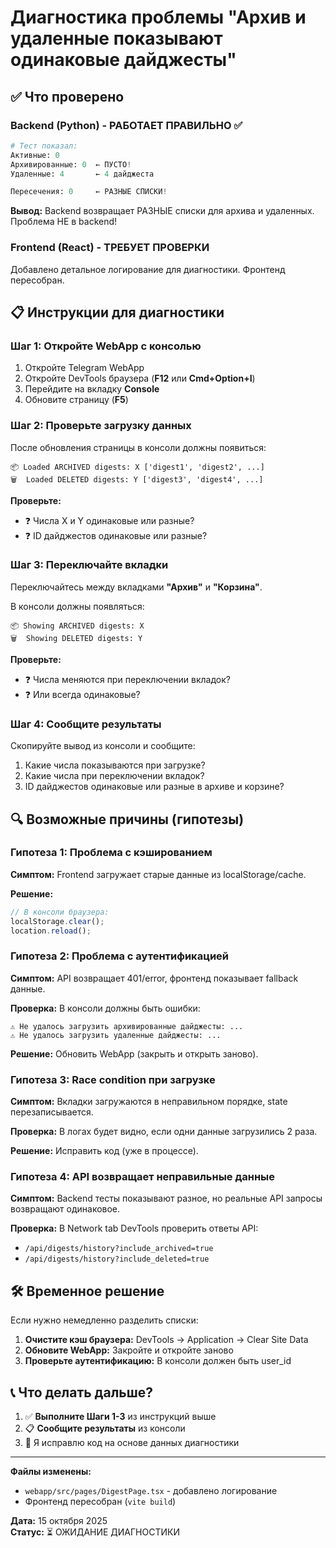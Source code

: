 # Диагностика проблемы "Архив и удаленные показывают одинаковые дайджесты"

## ✅ Что проверено

### Backend (Python) - РАБОТАЕТ ПРАВИЛЬНО ✅

```python
# Тест показал:
Активные: 0
Архивированные: 0  ← ПУСТО!
Удаленные: 4       ← 4 дайджеста

Пересечения: 0     ← РАЗНЫЕ СПИСКИ!
```

**Вывод:** Backend возвращает РАЗНЫЕ списки для архива и удаленных. Проблема НЕ в backend!

### Frontend (React) - ТРЕБУЕТ ПРОВЕРКИ

Добавлено детальное логирование для диагностики. Фронтенд пересобран.

## 📋 Инструкции для диагностики

### Шаг 1: Откройте WebApp с консолью

1. Откройте Telegram WebApp
2. Откройте DevTools браузера (**F12** или **Cmd+Option+I**)
3. Перейдите на вкладку **Console**
4. Обновите страницу (**F5**)

### Шаг 2: Проверьте загрузку данных

После обновления страницы в консоли должны появиться:

```
📦 Loaded ARCHIVED digests: X ['digest1', 'digest2', ...]
🗑️  Loaded DELETED digests: Y ['digest3', 'digest4', ...]
```

**Проверьте:**
- ❓ Числа X и Y одинаковые или разные?
- ❓ ID дайджестов одинаковые или разные?

### Шаг 3: Переключайте вкладки

Переключайтесь между вкладками **"Архив"** и **"Корзина"**.

В консоли должны появляться:

```
📦 Showing ARCHIVED digests: X
🗑️  Showing DELETED digests: Y
```

**Проверьте:**
- ❓ Числа меняются при переключении вкладок?
- ❓ Или всегда одинаковые?

### Шаг 4: Сообщите результаты

Скопируйте вывод из консоли и сообщите:

1. Какие числа показываются при загрузке?
2. Какие числа при переключении вкладок?
3. ID дайджестов одинаковые или разные в архиве и корзине?

## 🔍 Возможные причины (гипотезы)

### Гипотеза 1: Проблема с кэшированием

**Симптом:** Frontend загружает старые данные из localStorage/cache.

**Решение:**
```javascript
// В консоли браузера:
localStorage.clear();
location.reload();
```

### Гипотеза 2: Проблема с аутентификацией

**Симптом:** API возвращает 401/error, фронтенд показывает fallback данные.

**Проверка:** В консоли должны быть ошибки:
```
⚠️ Не удалось загрузить архивированные дайджесты: ...
⚠️ Не удалось загрузить удаленные дайджесты: ...
```

**Решение:** Обновить WebApp (закрыть и открыть заново).

### Гипотеза 3: Race condition при загрузке

**Симптом:** Вкладки загружаются в неправильном порядке, state перезаписывается.

**Проверка:** В логах будет видно, если одни данные загрузились 2 раза.

**Решение:** Исправить код (уже в процессе).

### Гипотеза 4: API возвращает неправильные данные

**Симптом:** Backend тесты показывают разное, но реальные API запросы возвращают одинаковое.

**Проверка:** В Network tab DevTools проверить ответы API:
- `/api/digests/history?include_archived=true`
- `/api/digests/history?include_deleted=true`

## 🛠️ Временное решение

Если нужно немедленно разделить списки:

1. **Очистите кэш браузера:** DevTools → Application → Clear Site Data
2. **Обновите WebApp:** Закройте и откройте заново
3. **Проверьте аутентификацию:** В консоли должен быть user_id

## 📞 Что делать дальше?

1. ✅ **Выполните Шаги 1-3** из инструкций выше
2. 📋 **Сообщите результаты** из консоли
3. 🔧 Я исправлю код на основе данных диагностики

---

**Файлы изменены:**
- `webapp/src/pages/DigestPage.tsx` - добавлено логирование
- Фронтенд пересобран (`vite build`)

**Дата:** 15 октября 2025  
**Статус:** ⏳ ОЖИДАНИЕ ДИАГНОСТИКИ

